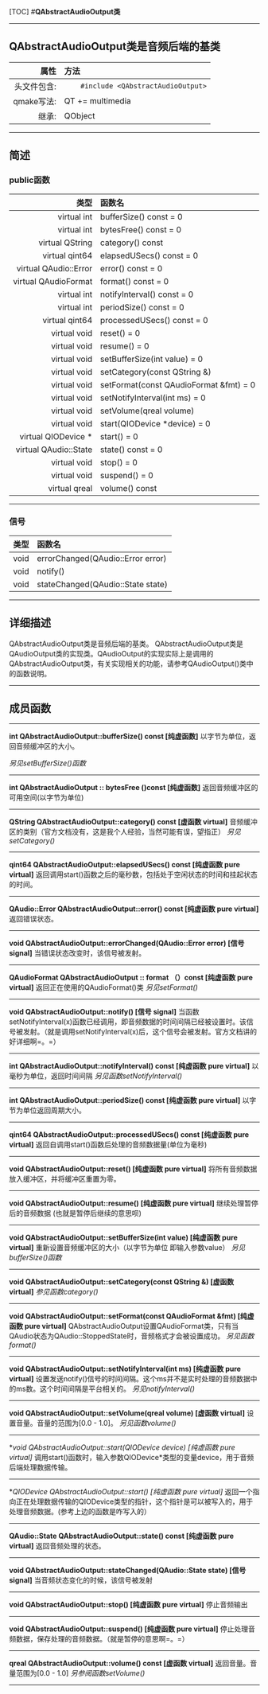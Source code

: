 [TOC]
#**QAbstractAudioOutput类**

----------

## **QAbstractAudioOutput类是音频后端的基类**

|  属性  | 方法|
|------:|:------|
|头文件包含:|```    #include <QAbstractAudioOutput>```|
|qmake写法:|    QT += multimedia|
|继承:|    QObject|


----------

## **简述**

### **public函数**
|  类型  | 函数名|
|------:|:------|
|virtual int|    bufferSize() const = 0|
|virtual int|    bytesFree() const = 0|
|virtual QString|    category() const|
|virtual qint64|    elapsedUSecs() const = 0|
|virtual QAudio::Error|    error() const = 0|
|virtual QAudioFormat|    format() const = 0|
|virtual int |notifyInterval() const = 0|
|virtual int|periodSize() const = 0|
|virtual qint64|    processedUSecs() const = 0|
|virtual void    |reset() = 0|
|virtual void    |resume() = 0|
|virtual void|    setBufferSize(int value) = 0|
|virtual void|    setCategory(const QString &)|
|virtual void|    setFormat(const QAudioFormat &fmt) = 0|
|virtual void|    setNotifyInterval(int ms) = 0|
|virtual void|    setVolume(qreal volume)|
|virtual void|    start(QIODevice *device) = 0|
|virtual QIODevice *|    start() = 0|
|virtual QAudio::State|    state() const = 0|
|virtual void|    stop() = 0|
|virtual void|    suspend() = 0|
|virtual qreal|    volume() const|


----------

### **信号**
|  类型  | 函数名|
|------:|:------|
|void |    errorChanged(QAudio::Error error)|
|void |    notify()|
|void |    stateChanged(QAudio::State state)|


----------
## **详细描述**
QAbstractAudioOutput类是音频后端的基类。
QAbstractAudioOutput类是QAudioOutput类的实现类。QAudioOutput的实现实际上是调用的QAbstractAudioOutput类，有关实现相关的功能，请参考QAudioOutput()类中的函数说明。

----------

## **成员函数**

----------
**int QAbstractAudioOutput::bufferSize() const [纯虚函数]**
以字节为单位，返回音频缓冲区的大小。

*另见setBufferSize()函数*

----------

**int QAbstractAudioOutput :: bytesFree ()const [纯虚函数]**
返回音频缓冲区的可用空间(以字节为单位)

----------

**QString QAbstractAudioOutput::category() const [虚函数 virtual]**
音频缓冲区的类别（官方文档没有，这是我个人经验，当然可能有误，望指正）
*另见setCategory()*

----------

**qint64 QAbstractAudioOutput::elapsedUSecs() const [纯虚函数 pure virtual]**
返回调用start()函数之后的毫秒数，包括处于空闲状态的时间和挂起状态的时间。

----------

**QAudio::Error QAbstractAudioOutput::error() const [纯虚函数 pure virtual]**
返回错误状态。

----------

**void QAbstractAudioOutput::errorChanged(QAudio::Error error) [信号 signal]**
当错误状态改变时，该信号被发射。

----------

**QAudioFormat QAbstractAudioOutput :: format （）const [纯虚函数 pure virtual]**
返回正在使用的QAudioFormat()类
*另见setFormat()*

----------

**void QAbstractAudioOutput::notify() [信号 signal]**
当函数setNotifyInterval(x)函数已经调用，即音频数据的时间间隔已经被设置时。该信号被发射。（就是调用setNotifyInterval(x)后，这个信号会被发射。官方文档讲的好详细啊=。=）

----------

**int QAbstractAudioOutput::notifyInterval() const [纯虚函数 pure virtual]**
以毫秒为单位，返回时间间隔
*另见函数setNotifyInterval()*

----------

**int QAbstractAudioOutput::periodSize() const [纯虚函数 pure virtual]**
以字节为单位返回周期大小。

----------

**qint64 QAbstractAudioOutput::processedUSecs() const [纯虚函数 pure virtual]**
返回自调用start()函数后处理的音频数据量(单位为毫秒)

----------

**void QAbstractAudioOutput::reset() [纯虚函数 pure virtual]**
将所有音频数据放入缓冲区，并将缓冲区重置为零。

----------

**void QAbstractAudioOutput::resume() [纯虚函数 pure virtual]**
继续处理暂停后的音频数据 (也就是暂停后继续的意思呗)

----------

**void QAbstractAudioOutput::setBufferSize(int value) [纯虚函数 pure virtual]**
重新设置音频缓冲区的大小（以字节为单位 即输入参数value）
*另见bufferSize()函数*

----------
**void QAbstractAudioOutput::setCategory(const QString &) [虚函数 virtual]**
*参见函数category()*

----------

**void QAbstractAudioOutput::setFormat(const QAudioFormat &fmt) [纯虚函数 pure virtual]**
QAbstractAudioOutput设置QAudioFormat类，只有当QAudio状态为QAudio::StoppedState时，音频格式才会被设置成功。
*另见函数format()*

----------

**void QAbstractAudioOutput::setNotifyInterval(int ms) [纯虚函数 pure virtual]**
设置发送notify()信号的时间间隔。这个ms并不是实时处理的音频数据中的ms数。这个时间间隔是平台相关的。
*另见notifyInterval()*

----------

**void QAbstractAudioOutput::setVolume(qreal volume) [虚函数 virtual]**
设置音量。音量的范围为[0.0 - 1.0]。
*另见函数volume()*

----------

**void QAbstractAudioOutput::start(QIODevice *device) [纯虚函数 pure virtual]**
调用start()函数时，输入参数QIODevice*类型的变量device，用于音频后端处理数据传输。

----------

**QIODevice *QAbstractAudioOutput::start() [纯虚函数 pure virtual]**
返回一个指向正在处理数据传输的QIODevice类型的指针，这个指针是可以被写入的，用于处理音频数据。(参考上边的函数是咋写入的）

----------

**QAudio::State QAbstractAudioOutput::state() const [纯虚函数 pure virtual]**
返回音频处理的状态。

----------

**void QAbstractAudioOutput::stateChanged(QAudio::State state) [信号 signal]**
当音频状态变化的时候，该信号被发射

----------

**void QAbstractAudioOutput::stop() [纯虚函数 pure virtual]**
停止音频输出

----------

**void QAbstractAudioOutput::suspend() [纯虚函数 pure virtual]**
停止处理音频数据，保存处理的音频数据。（就是暂停的意思啊=。=）

----------

**qreal QAbstractAudioOutput::volume() const [虚函数 virtual]**
返回音量。音量范围为[0.0 - 1.0]
*另参阅函数setVolume()*

----------



